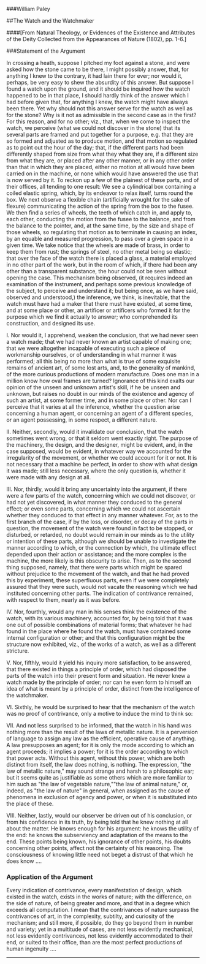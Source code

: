 
###William Paley

##The Watch and the Watchmaker 

####[From Natural Theology, or Evidences of the Existence and Attributes of the Deity Collected from the Appearances of Nature (1802), pp. 1-6.] 

###Statement of the Argument

In crossing a heath, suppose I pitched my foot against a stone, and were asked how the stone came to be there, I might possibly answer, that, for anything I knew to the contrary, it had lain there for ever; nor would it, perhaps, be very easy to shew the absurdity of this answer. But suppose I found a watch upon the ground, and it should be inquired how the watch happened to be in that place, I should hardly think of the answer which I had before given that, for anything I knew, the watch might have always been there. Yet why should not this answer serve for the watch as well as for the stone? Why is it not as admissible in the second case as in the first? For this reason, and for no other; viz., that, when we come to inspect the watch, we perceive (what we could not discover in the stone) that its several parts are framed and put together for a purpose, e.g. that they are so formed and adjusted as to produce motion, and that motion so regulated as to point out the hour of the day; that, if the different parts had been differently shaped from size from what they what they are, if a different size from what they are, or placed after any other manner, or in any other order than that in which they are placed, either no motion at all would have been carried on in the machine, or none which would have answered the use that is now served by it. To reckon up a few of the plainest of these parts, and of their offices, all tending to one result: We see a cylindrical box containing a coiled elastic spring, which, by its endeavor to relax itself, turns round the box. We next observe a flexible chain (artificially wrought for the sake of flexure) communicating the action of the spring from the box to the fusee. We then find a series of wheels, the teeth of which catch in, and apply to, each other, conducting the motion from the fusee to the balance, and from the balance to the pointer, and, at the same time, by the size and shape of those wheels, so regulating that motion as to terminate in causing an index, by an equable and measured progression, to pass over a given space in a given time. We take notice that the wheels are made of brass, in order to keep them from rust; the springs of steel, no other metal being so elastic; that over the face of the watch there is placed a glass, a material employed in no other part of the work, but in the room of which, if there had been any other than a transparent substance, the hour could not be seen without opening the case. This mechanism being observed, (it requires indeed an examination of the instrument, and perhaps some previous knowledge of the subject, to perceive and understand it; but being once, as we have said, observed and understood,) the inference, we think, is inevitable, that the watch must have had a maker that there must have existed, at some time, and at some place or other, an artificer or artificers who formed it for the purpose which we find it actually to answer; who comprehended its construction, and designed its use.

I. Nor would it, I apprehend, weaken the conclusion, that we had never seen a watch made; that we had never known an artist capable of making one; that we were altogether incapable of executing such a piece of workmanship ourselves, or of understanding in what manner it was performed; all this being no more than what is true of some exquisite remains of ancient art, of some lost arts, and, to the generality of mankind, of the more curious productions of modern manufacture. Does one man in a million know how oval frames are turned? Ignorance of this kind exalts our opinion of the unseen and unknown artist's skill, if he be unseen and unknown, but raises no doubt in our minds of the existence and agency of such an artist, at some former time, and in some place or other. Nor can I perceive that it varies at all the inference, whether the question arise concerning a human agent, or concerning an agent of a different species, or an agent possessing, in some respect, a different nature.

II. Neither, secondly, would it invalidate our conclusion, that the watch sometimes went wrong, or that it seldom went exactly right. The purpose of the machinery, the design, and the designer, might be evident, and, in the case supposed, would be evident, in whatever way we accounted for the irregularity of the movement, or whether we could account for it or not. It is not necessary that a machine be perfect, in order to show with what design it was made; still less necessary, where the only question is, whether it were made with any design at all.

III. Nor, thirdly, would it bring any uncertainty into the argument, if there were a few parts of the watch, concerning which we could not discover, or had not yet discovered, in what manner they conduced to the general effect; or even some parts, concerning which we could not ascertain whether they conduced to that effect in any manner whatever. For, as to the first branch of the case, if by the loss, or disorder, or decay of the parts in question, the movement of the watch were found in fact to be stopped, or disturbed, or retarded, no doubt would remain in our minds as to the utility or intention of these parts, although we should be unable to investigate the manner according to which, or the connection by which, the ultimate effect depended upon their action or assistance; and the more complex is the machine, the more likely is this obscurity to arise. Then, as to the second thing supposed, namely, that there were parts which might be spared without prejudice to the movement of the watch, and that he had proved this by experiment, these superfluous parts, even if we were completely assured that they were such, would not vacate the reasoning which we had instituted concerning other parts. The indication of contrivance remained, with respect to them, nearly as it was before.

IV. Nor, fourthly, would any man in his senses think the existence of the watch, with its various machinery, accounted for, by being told that it was one out of possible combinations of material forms; that whatever he had found in the place where he found the watch, must have contained some internal configuration or other; and that this configuration might be the structure now exhibited, viz., of the works of a watch, as well as a different stricture.

V. Nor, fifthly, would it yield his inquiry more satisfaction, to be answered, that there existed in things a principle of order, which had disposed the parts of the watch into their present form and situation. He never knew a watch made by the principle of order; nor can he even form to himself an idea of what is meant by a principle of order, distinct from the intelligence of the watchmaker.

VI. Sixthly, he would be surprised to hear that the mechanism of the watch was no proof of contrivance, only a motive to induce the mind to think so:

VII. And not less surprised to be informed, that the watch in his hand was nothing more than the result of the laws of metallic nature. It is a perversion of language to assign any law as the efficient, operative cause of anything. A law presupposes an agent; for it is only the mode according to which an agent proceeds; it implies a power; for it is the order according to which that power acts. Without this agent, without this power, which are both distinct from itself, the law does nothing, is nothing. The expression, "the law of metallic nature," may sound strange and harsh to a philosophic ear; but it seems quite as justifiable as some others which are more familiar to him such as "the law of vegetable nature,""the law of animal nature," or, indeed, as "the law of nature" in general, when assigned as the cause of phenomena in exclusion of agency and power, or when it is substituted into the place of these.

VIII. Neither, lastly, would our observer be driven out of his conclusion, or from his confidence in its truth, by being told that he knew nothing at all about the matter. He knows enough for his argument: he knows the utility of the end: he knows the subserviency and adaptation of the means to the end. These points being known, his ignorance of other points, his doubts concerning other points, affect not the certainty of his reasoning. The consciousness of knowing little need not beget a distrust of that which he does know ....

### Application of the Argument

Every indication of contrivance, every manifestation of design, which existed in the watch, exists in the works of nature; with the difference, on the side of nature, of being greater and more, and that in a degree which exceeds all computation. I mean that the contrivances of nature surpass the contrivances of art, in the complexity, subtilty, and curiosity of the mechanism; and still more, if possible, do they go beyond them in number and variety; yet in a multitude of cases, are not less evidently mechanical, not less evidently contrivances, not less evidently accommodated to their end, or suited to their office, than are the most perfect productions of human ingenuity ....

* * *